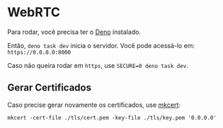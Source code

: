 # WebRTC

Para rodar, você precisa ter o [Deno] instalado.

[Deno]: https://deno.com/

Então, `deno task dev` inicia o servidor. Você pode acessá-lo em:
`https://0.0.0.0:8000`

Caso não queira rodar em `https`, use `SECURE=0 deno task dev`.

## Gerar Certificados

Caso precise gerar novamente os certificados, use [mkcert]:

```
mkcert -cert-file ./tls/cert.pem -key-file ./tls/key.pem '0.0.0.0'
```

[mkcert]: https://github.com/FiloSottile/mkcert 
